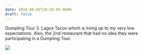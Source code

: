 ```yaml
---
date: 2018-06-02T10:58:03-0600
draft: false
---
```




Dumpling Tour 3\. Lagos Tacos which is living up to my very low expectations. Also, the 2nd restaurant that had no idea they were participating in a Dumpling Tour.

![](/images/2018/89f33b7e75.jpg)



